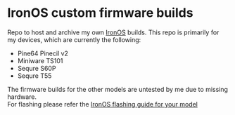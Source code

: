 # IronOS custom firmware builds

Repo to host and archive my own [IronOS](https://github.com/Ralim/IronOS) builds. This repo is primarily for my devices, which are currently the following:
- Pine64 Pinecil v2
- Miniware TS101
- Sequre S60P
- Sequre T55 

The firmware builds for the other models are untested by me due to missing hardware. \
For flashing please refer the [IronOS flashing guide for your model](https://ralim.github.io/IronOS/GettingStarted/)

